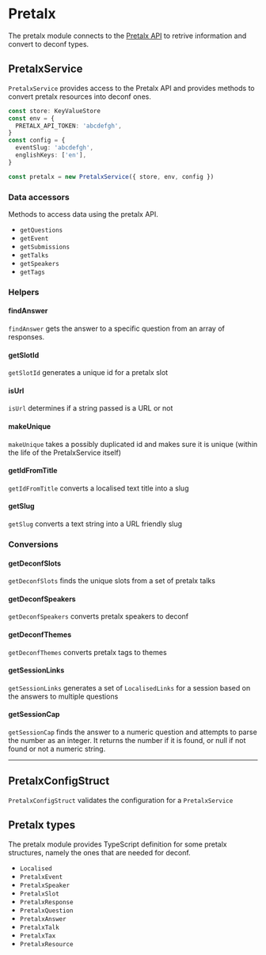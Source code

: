 # Pretalx

The pretalx module connects to the
[Pretalx API](https://docs.pretalx.org/api/fundamentals.html)
to retrive information and convert to deconf types.

<!-- pretalx-service -->

## PretalxService

`PretalxService` provides access to the Pretalx API
and provides methods to convert pretalx resources into deconf ones.

```ts
const store: KeyValueStore
const env = {
  PRETALX_API_TOKEN: 'abcdefgh',
}
const config = {
  eventSlug: 'abcdefgh',
  englishKeys: ['en'],
}

const pretalx = new PretalxService({ store, env, config })
```

### Data accessors

Methods to access data using the pretalx API.

- `getQuestions`
- `getEvent`
- `getSubmissions`
- `getTalks`
- `getSpeakers`
- `getTags`

### Helpers

#### findAnswer

`findAnswer` gets the answer to a specific question from an array of responses.

#### getSlotId

`getSlotId` generates a unique id for a pretalx slot

#### isUrl

`isUrl` determines if a string passed is a URL or not

#### makeUnique

`makeUnique` takes a possibly duplicated id and makes sure it is unique
(within the life of the PretalxService itself)

#### getIdFromTitle

`getIdFromTitle` converts a localised text title into a slug

#### getSlug

`getSlug` converts a text string into a URL friendly slug

### Conversions

#### getDeconfSlots

`getDeconfSlots` finds the unique slots from a set of pretalx talks

#### getDeconfSpeakers

`getDeconfSpeakers` converts pretalx speakers to deconf

#### getDeconfThemes

`getDeconfThemes` converts pretalx tags to themes

#### getSessionLinks

`getSessionLinks` generates a set of `LocalisedLinks` for a session
based on the answers to multiple questions

#### getSessionCap

`getSessionCap` finds the answer to a numeric question
and attempts to parse the number as an integer.
It returns the number if it is found, or null if not found or not a numeric string.

---

<!-- pretalx-structs -->

## PretalxConfigStruct

`PretalxConfigStruct` validates the configuration for a `PretalxService`

<!-- pretalx-types -->

## Pretalx types

The pretalx module provides TypeScript definition for some pretalx structures,
namely the ones that are needed for deconf.

- `Localised`
- `PretalxEvent`
- `PretalxSpeaker`
- `PretalxSlot`
- `PretalxResponse`
- `PretalxQuestion`
- `PretalxAnswer`
- `PretalxTalk`
- `PretalxTax`
- `PretalxResource`
